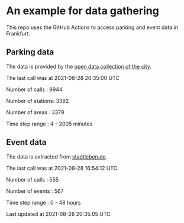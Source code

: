 # An example for data gathering

This repo uses the GitHub Actions to access parking and event data in Frankfurt.

## Parking data
The data is provided by the [open data collection of the city](https://www.offenedaten.frankfurt.de/).

The last call was at 2021-08-28 20:35:00 UTC

Number of calls   : 9944

Number of stations: 3392

Number of areas   : 3379

Time step range   :    4 - 2005 minutes


## Event data
The data is extracted from [stadtleben.de](https://stadtleben.de/frankfurt/).

The last call was at 2021-08-28 16:54:12 UTC

Number of calls   : 555

Number of events  : 567

Time step range   :   0 -  48 hours


Last updated at 2021-08-28 20:35:05 UTC
